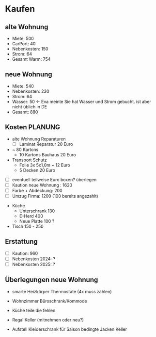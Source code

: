 # Kaufen

## alte Wohnung

- Miete: 500
- CarPort: 40
- Nebenkosten: 150
- Strom: 64
- Gesamt Warm: 754

## neue Wohnung

- Miete: 540
- Nebenkosten: 230
- Strom: 64
- Wasser: 50 <- Eva meinte Sie hat Wasser und Strom gebucht. ist aber nicht üblich in DE
- Gesamt: 880

## Kosten PLANUNG

- alte Wohnung Reparaturen
  - [ ] Laminat Reparatur 20 Euro
- ~ 80 Kartons
  - 10 Kartons Bauhaus 20 Euro
- Transport Schutz
  - Folie 3x 5x1,0m ~ 12 Euro
  - 5 Decken 20 Euro
- [ ] eventuell teilweise Euro boxen? überlegen
- [ ] Kaution neue Wohnung : 1620
- [ ] Farbe + Abdeckung: 200
- [ ] Umzug Firma: 1200 (100 bereits angezahlt)
- Küche
  - Unterschrank 130
  - E-Herd 400
  - Neue Platte 100 ?
- Tisch 150 - 250

## Erstattung

- [ ] Kaution: 960
- [ ] Nebenkosten 2024: ?
- [ ] Nebenkosten 2025: ?

## Überlegungen neue Wohnung

- smarte Heizkörper Thermostate (4x muss zählen)

- Wohnzimmer Büroschrank/Kommode
- Küche teile die fehlen
- Regal Keller (mitnehmen oder neu?)
- Aufstell Kleiderschrank für Saison bedingte Jacken Keller
